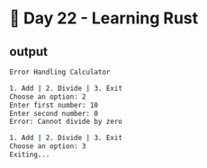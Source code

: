 # 🚀 Day 22 - Learning Rust

## output

```bash
Error Handling Calculator

1. Add | 2. Divide | 3. Exit
Choose an option: 2
Enter first number: 10
Enter second number: 0
Error: Cannot divide by zero

1. Add | 2. Divide | 3. Exit
Choose an option: 3
Exiting...
```
